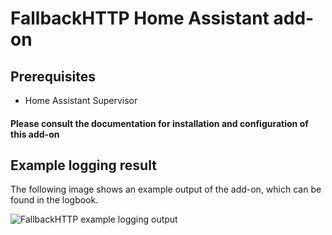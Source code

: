 # FallbackHTTP Home Assistant add-on


## Prerequisites
- Home Assistant Supervisor

#### Please consult the documentation for installation and configuration of this add-on

## Example logging result

The following image shows an example output of the add-on, which can be found in the logbook.

![FallbackHTTP example logging output][screenshot]

[screenshot]: https://raw.githubusercontent.com/MennovH/HomeAssistant/main/FallbackHTTP/images/example_log.png
